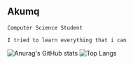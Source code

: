 

<!--
**akumq/akumq** is a ✨ _special_ ✨ repository because its `README.md` (this file) appears on your GitHub profile.

-->
## Akumq
 ```
Computer Science Student 

I tried to learn everything that i can

```
![Anurag's GitHub stats](https://github-readme-stats.vercel.app/api?username=akumq&show_icons=true&theme=gruvbox)
![Top Langs](https://github-readme-stats.vercel.app/api/top-langs/?username=akumq&langs_count=8)
